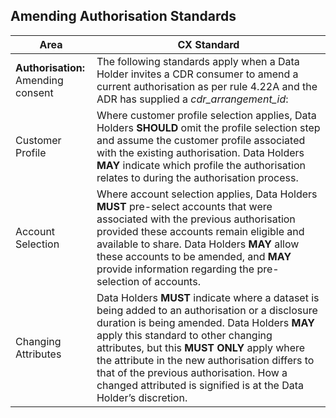 ## Amending Authorisation Standards
|Area|CX Standard|
|-------------------|------------------------------|
|**Authorisation:**<br/>Amending consent | The following standards apply when a Data Holder invites a CDR consumer to amend a current authorisation as per rule 4.22A and the ADR has supplied a *cdr_arrangement_id*:|
|Customer Profile|Where customer profile selection applies, Data Holders **SHOULD** omit the profile selection step and assume the customer profile associated with the existing authorisation. Data Holders **MAY** indicate which profile the authorisation relates to during the authorisation process.|
|Account Selection|Where account selection applies, Data Holders **MUST** pre-select accounts that were associated with the previous authorisation provided these accounts remain eligible and available to share. Data Holders **MAY** allow these accounts to be amended, and **MAY** provide information regarding the pre-selection of accounts.|
|Changing Attributes| Data Holders **MUST** indicate where a dataset is being added to an authorisation or a disclosure duration is being amended. Data Holders **MAY** apply this standard to other changing attributes, but this **MUST ONLY** apply where the attribute in the new authorisation differs to that of the previous authorisation. How a changed attributed is signified is at the Data Holder’s discretion.|

